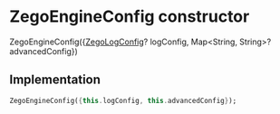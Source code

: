 


# ZegoEngineConfig constructor







ZegoEngineConfig({[ZegoLogConfig](../../zego_uikit_prebuilt_live_audio_room/ZegoLogConfig-class.md)? logConfig, Map&lt;String, String>? advancedConfig})





## Implementation

```dart
ZegoEngineConfig({this.logConfig, this.advancedConfig});
```







